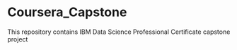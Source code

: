 # Coursera_Capstone
This repository contains IBM Data Science Professional Certificate capstone project

